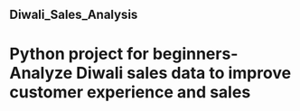 ## Diwali_Sales_Analysis
# Python project for beginners- Analyze Diwali sales data to improve customer experience and sales
